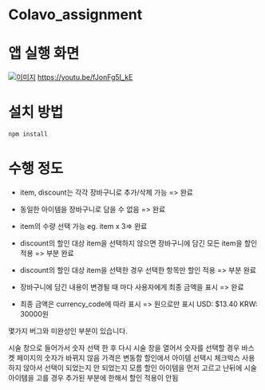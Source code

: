 # Colavo_assignment

# 앱 실행 화면
[![이미지](https://img1.daumcdn.net/thumb/R1280x0/?scode=mtistory2&fname=https%3A%2F%2Fk.kakaocdn.net%2Fdn%2FdIyPv4%2FbtqBHyVe7ck%2FM3U44K039y0JKAObbtoQw1%2Fimg.png)](https://youtu.be/fJonFg5I_kE)
<https://youtu.be/fJonFg5I_kE>

# 설치 방법
```sh
npm install
```

# 수행 정도

- item, discount는 각각 장바구니로 추가/삭제 가능 => 완료

- 동일한 아이템을 장바구니로 담을 수 없음 => 완료

- item의 수량 선택 가능 eg. item x 3=> 완료

- discount의 할인 대상 item을 선택하지 않으면 장바구니에 담긴 모든 item을 할인 적용 => 부분 완료

- discount의 할인 대상 item을 선택한 경우 선택한 항목만 할인 적용 => 부분 완료

- 장바구니에 담긴 내용이 변경될 때 마다 사용자에게 최종 금액을 표시 => 완료

- 최종 금액은 currency_code에 따라 표시 => 원으로만 표시
  USD: $13.40
  KRW: 30000원

몇가지 버그와 미완성인 부분이 있습니다.

시술 창으로 들어가서 숫자 선택 한 후 다시 시술 창을 열어서 숫자를 선택할 경우 바스켓 페이지의 숫자가 바뀌지 않음 가격은 변동함 
할인에서 아이템 선택시 체크박스 사용하지 않아서 선택이 되었는지 안 되었는지 모름
할인 아이템을 먼저 고르고 난뒤에 시술 아이템을 고를 경우 추가된 부분에 한해서 할인 적용이 안됨
